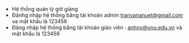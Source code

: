- Hệ thống quản lý giờ giảng
- Đănhg nhập hệ thống bằng tài khoản admin tranvananuet@gmail.com va mật khẩu là 123456 
- Đăng nhập hệ thống bằng tài khoản giáo viên : anhnv@vnu.edu.vn và mật khẩu là 123456
